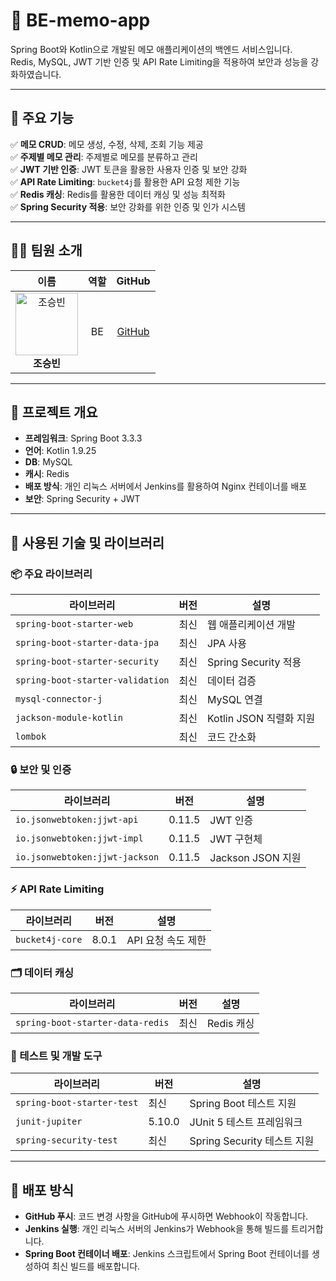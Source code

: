 # 📝 BE-memo-app

Spring Boot와 Kotlin으로 개발된 메모 애플리케이션의 백엔드 서비스입니다.  
Redis, MySQL, JWT 기반 인증 및 API Rate Limiting을 적용하여 보안과 성능을 강화하였습니다.

---

## 🌟 주요 기능

✅ **메모 CRUD**: 메모 생성, 수정, 삭제, 조회 기능 제공  
✅ **주제별 메모 관리**: 주제별로 메모를 분류하고 관리  
✅ **JWT 기반 인증**: JWT 토큰을 활용한 사용자 인증 및 보안 강화  
✅ **API Rate Limiting**: `bucket4j`를 활용한 API 요청 제한 기능  
✅ **Redis 캐싱**: Redis를 활용한 데이터 캐싱 및 성능 최적화  
✅ **Spring Security 적용**: 보안 강화를 위한 인증 및 인가 시스템  

---

## 🧑‍💻 팀원 소개
| 이름 | 역할 | GitHub |
|:------:|:------:|:------:|
| <img src="https://avatars.githubusercontent.com/u/67574367?s=130&v=4" alt="조승빈" width="100"> <br> **조승빈** | BE | [GitHub](https://github.com/vkflco08) |

---

## 🚀 프로젝트 개요
- **프레임워크**: Spring Boot 3.3.3  
- **언어**: Kotlin 1.9.25  
- **DB**: MySQL  
- **캐시**: Redis  
- **배포 방식**: 개인 리눅스 서버에서 Jenkins를 활용하여 Nginx 컨테이너를 배포  
- **보안**: Spring Security + JWT  

---

## 📌 사용된 기술 및 라이브러리

### 📦 주요 라이브러리
| 라이브러리 | 버전 | 설명 |
|------------|------|------|
| `spring-boot-starter-web` | 최신 | 웹 애플리케이션 개발 |
| `spring-boot-starter-data-jpa` | 최신 | JPA 사용 |
| `spring-boot-starter-security` | 최신 | Spring Security 적용 |
| `spring-boot-starter-validation` | 최신 | 데이터 검증 |
| `mysql-connector-j` | 최신 | MySQL 연결 |
| `jackson-module-kotlin` | 최신 | Kotlin JSON 직렬화 지원 |
| `lombok` | 최신 | 코드 간소화 |

### 🔒 보안 및 인증
| 라이브러리 | 버전 | 설명 |
|------------|------|------|
| `io.jsonwebtoken:jjwt-api` | 0.11.5 | JWT 인증 |
| `io.jsonwebtoken:jjwt-impl` | 0.11.5 | JWT 구현체 |
| `io.jsonwebtoken:jjwt-jackson` | 0.11.5 | Jackson JSON 지원 |

### ⚡ API Rate Limiting
| 라이브러리 | 버전 | 설명 |
|------------|------|------|
| `bucket4j-core` | 8.0.1 | API 요청 속도 제한 |

### 🗂 데이터 캐싱
| 라이브러리 | 버전 | 설명 |
|------------|------|------|
| `spring-boot-starter-data-redis` | 최신 | Redis 캐싱 |

### 🧪 테스트 및 개발 도구
| 라이브러리 | 버전 | 설명 |
|------------|------|------|
| `spring-boot-starter-test` | 최신 | Spring Boot 테스트 지원 |
| `junit-jupiter` | 5.10.0 | JUnit 5 테스트 프레임워크 |
| `spring-security-test` | 최신 | Spring Security 테스트 지원 |

---

## 🚀 배포 방식
- **GitHub 푸시**: 코드 변경 사항을 GitHub에 푸시하면 Webhook이 작동합니다.
- **Jenkins 실행**: 개인 리눅스 서버의 Jenkins가 Webhook을 통해 빌드를 트리거합니다.
- **Spring Boot 컨테이너 배포**: Jenkins 스크립트에서 Spring Boot 컨테이너를 생성하여 최신 빌드를 배포합니다.
